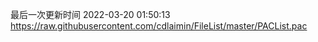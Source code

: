 最后一次更新时间 2022-03-20 01:50:13
https://raw.githubusercontent.com/cdlaimin/FileList/master/PACList.pac

